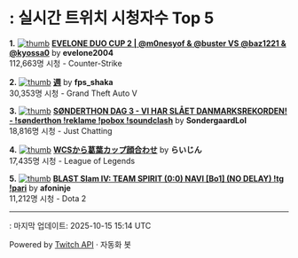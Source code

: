 # : 실시간 트위치 시청자수 Top 5

**1.** [![thumb](https://static-cdn.jtvnw.net/previews-ttv/live_user_evelone2004-320x180.jpg)](https://twitch.tv/evelone2004)
**[EVELONE DUO CUP 2 | @m0nesyof & @buster VS @baz1221 & @kyossa0](https://twitch.tv/evelone2004)** by **evelone2004**<br>112,663명 시청  - Counter-Strike

**2.** [![thumb](https://static-cdn.jtvnw.net/previews-ttv/live_user_fps_shaka-320x180.jpg)](https://twitch.tv/fps_shaka)
**[週](https://twitch.tv/fps_shaka)** by **fps_shaka**<br>30,353명 시청  - Grand Theft Auto V

**3.** [![thumb](https://static-cdn.jtvnw.net/previews-ttv/live_user_sondergaardlol-320x180.jpg)](https://twitch.tv/SondergaardLol)
**[SØNDERTHON DAG 3 - VI HAR SLÅET DANMARKSREKORDEN! - !sønderthon !reklame !pobox !soundclash](https://twitch.tv/SondergaardLol)** by **SondergaardLol**<br>18,816명 시청  - Just Chatting

**4.** [![thumb](https://static-cdn.jtvnw.net/previews-ttv/live_user_alfrea-320x180.jpg)](https://twitch.tv/らいじん)
**[WCSから葛葉カップ顔合わせ](https://twitch.tv/らいじん)** by **らいじん**<br>17,435명 시청  - League of Legends

**5.** [![thumb](https://static-cdn.jtvnw.net/previews-ttv/live_user_afoninje-320x180.jpg)](https://twitch.tv/afoninje)
**[BLAST Slam IV: TEAM SPIRIT (0:0) NAVI  [Bo1] (NO DELAY) !tg !pari](https://twitch.tv/afoninje)** by **afoninje**<br>11,212명 시청  - Dota 2


---
: 마지막 업데이트: 2025-10-15 15:14 UTC

Powered by [Twitch API](https://dev.twitch.tv/docs/api/reference) · 자동화 봇